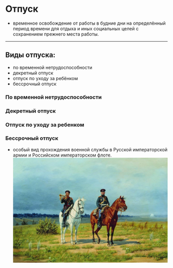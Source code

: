 # Отпуск
- временное освобождение от работы в будние дни на определённый период времени для отдыха и иных социальных целей с сохранением прежнего места работы.
---

## Виды отпуска:
* по временной нетрудоспособности
* декретный отпуск
* отпуск по уходу за ребёнком
* бессрочный отпуск

### По временной нетрудоспособности



### Декретный отпуск



### Отпуск по уходу за ребенком



### Бессрочный отпуск
- особый вид прохождения военной службы в Русской императорской армии и Российском императорском флоте.
![Капитан и майор](imperia.jpg)